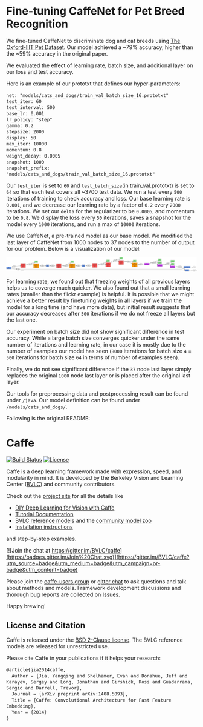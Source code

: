 # Fine-tuning CaffeNet for Pet Breed Recognition

We fine-tuned CaffeNet to discriminate dog and cat breeds using [The Oxford-IIIT Pet Dataset](http://www.robots.ox.ac.uk/~vgg/data/pets/). Our model achieved a ~79% accuracy, higher than the ~59% accuracy in the original paper.

We evaluated the effect of learning rate, batch size, and additional layer on our loss and test accuracy.

Here is an example of our prototxt that defines our hyper-parameters: 
```
net: "models/cats_and_dogs/train_val_batch_size_16.prototxt"
test_iter: 60
test_interval: 500
base_lr: 0.001
lr_policy: "step"
gamma: 0.2
stepsize: 2000
display: 50
max_iter: 10000
momentum: 0.8
weight_decay: 0.0005
snapshot: 1000
snapshot_prefix: "models/cats_and_dogs/train_val_batch_size_16.prototxt"
```
Our `test_iter` is set to `60` and `test_batch_size`(in train_val.prototxt) is set to `64` so that each test covers all ~3700 test data. We run a test every `500` iterations of training to check accuracy and loss. Our base learning rate is `0.001`, and we decrease our learning rate by a factor of `0.2` every `2000` iterations. We set our `delta` for the regularizer to be `0.0005`, and momentum to be `0.8`. We display the loss every `50` iterations, saves a snapshot for the model every `1000` iterations, and run a max of `10000` iterations.

We use CaffeNet, a pre-trained model as our base model. We modified the last layer of CaffeNet from 1000 nodes to 37 nodes to the number of output for our problem. Below is a visualization of our model:

![CatsNDogsNet](models/cats_and_dogs/cats_and_dogs.jpeg)


For learning rate, we found out that freezing weights of all previous layers helps us to coverge much quicker. We also found out that a small learning rates (smaller than the flickr example) is helpful. It is possible that we might achieve a better result by finetuning weights in all layers if we train the model for a long time (and have more data), but initial result suggests that our accuracy decreases after `500` iterations if we do not freeze all layers but the last one.

Our experiment on batch size did not show significant difference in test accuracy. While a large batch size converges quicker under the same number of iterations and learning rate, in our case it is mostly due to the number of examples our model has seen (`8000` iterations for batch size `4` = `500` iterations for batch size `64` in terms of number of examples seen).

Finally, we do not see significant difference if the `37` node last layer simply replaces the original `1000` node last layer or is placed after the original last layer. 

Our tools for preprocessing data and postprocessing result can be found under `/java`. Our model definition can be found under `/models/cats_and_dogs/`.



Following is the original README:

# Caffe

[![Build Status](https://travis-ci.org/BVLC/caffe.svg?branch=master)](https://travis-ci.org/BVLC/caffe)
[![License](https://img.shields.io/badge/license-BSD-blue.svg)](LICENSE)

Caffe is a deep learning framework made with expression, speed, and modularity in mind.
It is developed by the Berkeley Vision and Learning Center ([BVLC](http://bvlc.eecs.berkeley.edu)) and community contributors.

Check out the [project site](http://caffe.berkeleyvision.org) for all the details like

- [DIY Deep Learning for Vision with Caffe](https://docs.google.com/presentation/d/1UeKXVgRvvxg9OUdh_UiC5G71UMscNPlvArsWER41PsU/edit#slide=id.p)
- [Tutorial Documentation](http://caffe.berkeleyvision.org/tutorial/)
- [BVLC reference models](http://caffe.berkeleyvision.org/model_zoo.html) and the [community model zoo](https://github.com/BVLC/caffe/wiki/Model-Zoo)
- [Installation instructions](http://caffe.berkeleyvision.org/installation.html)

and step-by-step examples.

[![Join the chat at https://gitter.im/BVLC/caffe](https://badges.gitter.im/Join%20Chat.svg)](https://gitter.im/BVLC/caffe?utm_source=badge&utm_medium=badge&utm_campaign=pr-badge&utm_content=badge)

Please join the [caffe-users group](https://groups.google.com/forum/#!forum/caffe-users) or [gitter chat](https://gitter.im/BVLC/caffe) to ask questions and talk about methods and models.
Framework development discussions and thorough bug reports are collected on [Issues](https://github.com/BVLC/caffe/issues).

Happy brewing!

## License and Citation

Caffe is released under the [BSD 2-Clause license](https://github.com/BVLC/caffe/blob/master/LICENSE).
The BVLC reference models are released for unrestricted use.

Please cite Caffe in your publications if it helps your research:

    @article{jia2014caffe,
      Author = {Jia, Yangqing and Shelhamer, Evan and Donahue, Jeff and Karayev, Sergey and Long, Jonathan and Girshick, Ross and Guadarrama, Sergio and Darrell, Trevor},
      Journal = {arXiv preprint arXiv:1408.5093},
      Title = {Caffe: Convolutional Architecture for Fast Feature Embedding},
      Year = {2014}
    }
